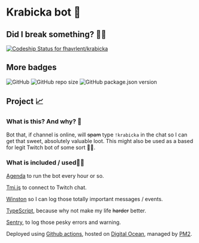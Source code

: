 # Krabicka bot 🤖

## Did I break something? 🤦‍♂️

[![Codeship Status for fhavrlent/krabicka](https://app.codeship.com/projects/3b49cbd0-7a86-0138-8c59-4ab973632a01/status?branch=master)](https://app.codeship.com/projects/396669)

## More badges

![GitHub](https://img.shields.io/github/license/fhavrlent/krabicka) ![GitHub repo size](https://img.shields.io/github/repo-size/fhavrlent/krabicka) ![GitHub package.json version](https://img.shields.io/github/package-json/v/fhavrlent/krabicka)

## Project 📈

### What is this? And why? 🤔

Bot that, if channel is online, will ~~spam~~ type `!krabicka` in the chat so I can get that sweet, absolutely valuable loot. This might also be used as a based for legit Twitch bot of some sort 🤷‍♂️.

### What is included / used👷‍♂️

[Agenda](https://github.com/agenda/agenda) to run the bot every hour or so.

[Tmi.js](https://github.com/tmijs/tmi.js) to connect to Twitch chat.

[Winston](https://github.com/winstonjs/winston) so I can log those totally important messages / events.

[TypeScript](https://www.typescriptlang.org/), because why not make my life ~~harder~~ better.

[Sentry](https://sentry.io/), to log those pesky errors and warning.

Deployed using [Github actions](https://github.com/features/actions), hosted on [Digital Ocean](https://digitalocean.com), managed by [PM2](https://pm2.keymetrics.io/).

